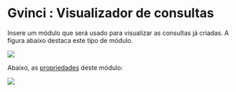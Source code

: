 # Gvinci : Visualizador de consultas

Insere um módulo que será usado para visualizar as consultas já criadas. A figura abaixo destaca este tipo de módulo.

![](http://www.gvinci.com.br/manual/8_051.png)

Abaixo, as [propriedades](http://www.gvinci.com.br/manual/propriedades_do_construtor_de__2.htm) deste módulo:

![](http://www.gvinci.com.br/manual/defivizgv5.png)

